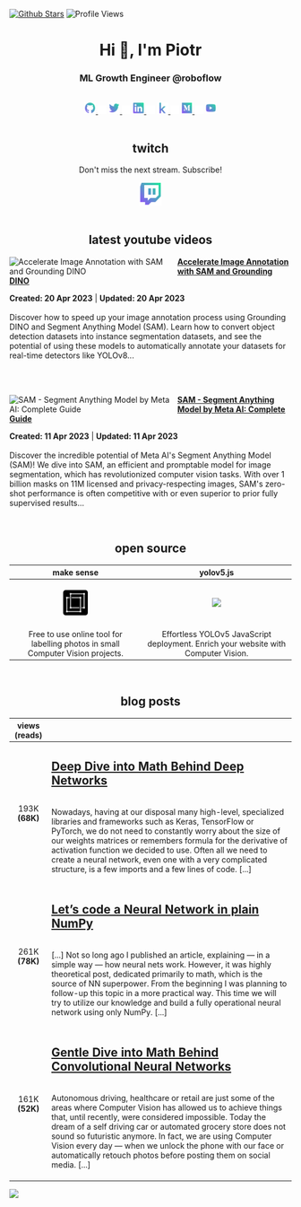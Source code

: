 [![Github Stars](https://img.shields.io/badge/stars-nominate-brightgreen?logo=github)](https://stars.github.com/nominate/)
![Profile Views](https://komarev.com/ghpvc/?username=skalskip&style=flat)

<h1 align="center">Hi 👋, I'm Piotr</h1>
<h3 align="center">ML Growth Engineer @roboflow</h3>

<br/>

<div align="center">
    <a href="https://github.com/SkalskiP">
        <img src="https://github.com/SkalskiP/SkalskiP/blob/master/icons/github.png" width="4%"/>
    </a>
    <img src="https://github.com/SkalskiP/SkalskiP/blob/master/icons/transparent.png" width="3%"/>
    <a href="https://twitter.com/skalskip92">
        <img src="https://github.com/SkalskiP/SkalskiP/blob/master/icons/twitter.png" width="4%"/>
    </a>
    <img src="https://github.com/SkalskiP/SkalskiP/blob/master/icons/transparent.png" width="3%"/>
    <a href="https://linkedin.com/in/piotr-skalski-36b5b4122">
        <img src="https://github.com/SkalskiP/SkalskiP/blob/master/icons/linkedin.png" width="4%"/>
    </a>
    <img src="https://github.com/SkalskiP/SkalskiP/blob/master/icons/transparent.png" width="3%"/>
    <a href="https://kaggle.com/skalskip">
        <img src="https://github.com/SkalskiP/SkalskiP/blob/master/icons/kaggle.png" width="4%"/>
    </a>
    <img src="https://github.com/SkalskiP/SkalskiP/blob/master/icons/transparent.png" width="3%"/>
    <a href="https://skalskip.medium.com/">
        <img src="https://github.com/SkalskiP/SkalskiP/blob/master/icons/medium.png" width="4%" />
    </a>
    <img src="https://github.com/SkalskiP/SkalskiP/blob/master/icons/transparent.png" width="3%"/>
    <a href="https://youtu.be/AWjKfjDGiYE">
        <img src="https://github.com/SkalskiP/SkalskiP/blob/master/icons/youtube.png" width="4%" />
    </a>
</div>

<br/>

## <div align="center">twitch</div>

<p align="center">Don't miss the next stream. Subscribe!</p>

<div align="center">
    <a href="https://www.twitch.tv/skalskip">
        <img src="https://github.com/SkalskiP/SkalskiP/blob/master/icons/twitch.png" width="8%"/>
    </a>
</div>

<br/>

## <div align="center">latest youtube videos</div>

<p align="left">
<a href="https://youtu.be/oEQYStnF2l8" title="Accelerate Image Annotation with SAM and Grounding DINO"><img src="https://github.com/SkalskiP/SkalskiP/assets/26109316/ae1ca38e-40b7-4b35-8582-e8ea5de3806e" alt="Accelerate Image Annotation with SAM and Grounding DINO" width="300px" align="left" /></a>
<a href="https://youtu.be/oEQYStnF2l8" title="Accelerate Image Annotation with SAM and Grounding DINO"><strong>Accelerate Image Annotation with SAM and Grounding DINO</strong></a>
<div><strong>Created: 20 Apr 2023</strong> | <strong>Updated: 20 Apr 2023</strong></div>
<br/> Discover how to speed up your image annotation process using Grounding DINO and Segment Anything Model (SAM). Learn how to convert object detection datasets into instance segmentation datasets, and see the potential of using these models to automatically annotate your datasets for real-time detectors like YOLOv8... </p> <br/> <br/>
<p align="left">
<a href="https://youtu.be/oEQYStnF2l8" title="SAM - Segment Anything Model by Meta AI: Complete Guide"><img src="https://github.com/SkalskiP/SkalskiP/assets/26109316/6913ff11-53c6-4341-8d90-eaff3023c3fd" alt="SAM - Segment Anything Model by Meta AI: Complete Guide" width="300px" align="left" /></a>
<a href="https://youtu.be/oEQYStnF2l8" title="SAM - Segment Anything Model by Meta AI: Complete Guide"><strong>SAM - Segment Anything Model by Meta AI: Complete Guide</strong></a>
<div><strong>Created: 11 Apr 2023</strong> | <strong>Updated: 11 Apr 2023</strong></div>
<br/> Discover the incredible potential of Meta AI's Segment Anything Model (SAM)! We dive into SAM, an efficient and promptable model for image segmentation, which has revolutionized computer vision tasks. With over 1 billion masks on 11M licensed and privacy-respecting images, SAM's zero-shot performance is often competitive with or even superior to prior fully supervised results... </p>

<br/> 

## <div align="center">open source</div>

| make sense | yolov5.js |
|:----------:|:----------:|
| <br/><a href="https://github.com/SkalskiP/make-sense"><img src="https://github.com/SkalskiP/SkalskiP/blob/master/icons/make-sense.png" width="20%" /></a><br/><br/> | <br/><a href="https://github.com/SkalskiP/yolov5js"><img src="https://user-images.githubusercontent.com/26109316/195828394-1906b7aa-cfbb-4c0e-8755-25bbe5fdc22f.png" width="20%" /></a><br/><br/> |
| Free to use online tool for labelling photos in small Computer Vision projects. | Effortless YOLOv5 JavaScript deployment. Enrich your website with Computer Vision. |

<br/>

## <div align="center">blog posts</div>

| views (reads) |                                                                                                                   | 
|:-------------:|:------------------------------------------------------------------------------------------------------------------|
| 193K **(68K)** |  <h2><a href="https://towardsdatascience.com/https-medium-com-piotr-skalski92-deep-dive-into-deep-networks-math-17660bc376ba">Deep Dive into Math Behind Deep Networks</a></h2> <br/> Nowadays, having at our disposal many high-level, specialized libraries and frameworks such as Keras, TensorFlow or PyTorch, we do not need to constantly worry about the size of our weights matrices or remembers formula for the derivative of activation function we decided to use. Often all we need to create a neural network, even one with a very complicated structure, is a few imports and a few lines of code. [...] <br/><br/>|
| 261K **(78K)** |  <h2><a href="https://towardsdatascience.com/lets-code-a-neural-network-in-plain-numpy-ae7e74410795">Let’s code a Neural Network in plain NumPy</a></h2> <br/> [...] Not so long ago I published an article, explaining — in a simple way — how neural nets work. However, it was highly theoretical post, dedicated primarily to math, which is the source of NN superpower. From the beginning I was planning to follow-up this topic in a more practical way. This time we will try to utilize our knowledge and build a fully operational neural network using only NumPy. [...] <br/><br/> |
| 161K **(52K)** |  <h2><a href="https://towardsdatascience.com/gentle-dive-into-math-behind-convolutional-neural-networks-79a07dd44cf9">Gentle Dive into Math Behind Convolutional Neural Networks</a></h2> <br/> Autonomous driving, healthcare or retail are just some of the areas where Computer Vision has allowed us to achieve things that, until recently, were considered impossible. Today the dream of a self driving car or automated grocery store does not sound so futuristic anymore. In fact, we are using Computer Vision every day — when we unlock the phone with our face or automatically retouch photos before posting them on social media. [...] <br/><br/> |

![](https://hit.yhype.me/github/profile?user_id=26109316)
